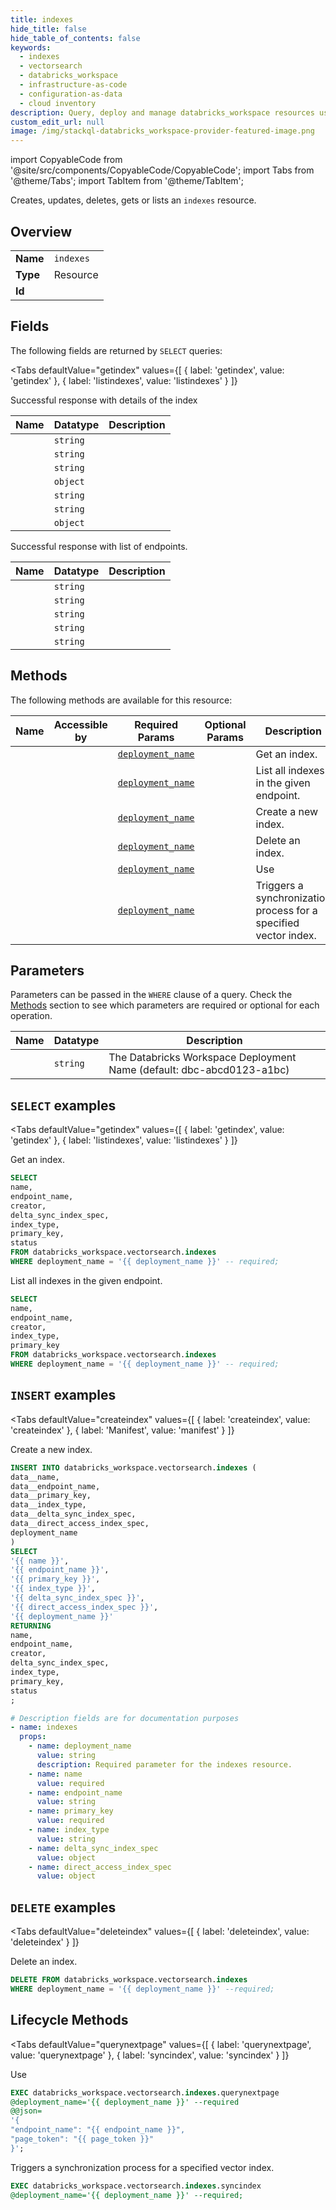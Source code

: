 ```yaml
--- 
title: indexes
hide_title: false
hide_table_of_contents: false
keywords:
  - indexes
  - vectorsearch
  - databricks_workspace
  - infrastructure-as-code
  - configuration-as-data
  - cloud inventory
description: Query, deploy and manage databricks_workspace resources using SQL
custom_edit_url: null
image: /img/stackql-databricks_workspace-provider-featured-image.png
---
```


import CopyableCode from '@site/src/components/CopyableCode/CopyableCode';
import Tabs from '@theme/Tabs';
import TabItem from '@theme/TabItem';

Creates, updates, deletes, gets or lists an <code>indexes</code> resource.

## Overview
<table><tbody>
<tr><td><b>Name</b></td><td><code>indexes</code></td></tr>
<tr><td><b>Type</b></td><td>Resource</td></tr>
<tr><td><b>Id</b></td><td><CopyableCode code="databricks_workspace.vectorsearch.indexes" /></td></tr>
</tbody></table>

## Fields

The following fields are returned by `SELECT` queries:

<Tabs
    defaultValue="getindex"
    values={[
        { label: 'getindex', value: 'getindex' },
        { label: 'listindexes', value: 'listindexes' }
    ]}
>
<TabItem value="getindex">

Successful response with details of the index

<table>
<thead>
    <tr>
    <th>Name</th>
    <th>Datatype</th>
    <th>Description</th>
    </tr>
</thead>
<tbody>
<tr>
    <td><CopyableCode code="name" /></td>
    <td><code>string</code></td>
    <td></td>
</tr>
<tr>
    <td><CopyableCode code="endpoint_name" /></td>
    <td><code>string</code></td>
    <td></td>
</tr>
<tr>
    <td><CopyableCode code="creator" /></td>
    <td><code>string</code></td>
    <td></td>
</tr>
<tr>
    <td><CopyableCode code="delta_sync_index_spec" /></td>
    <td><code>object</code></td>
    <td></td>
</tr>
<tr>
    <td><CopyableCode code="index_type" /></td>
    <td><code>string</code></td>
    <td></td>
</tr>
<tr>
    <td><CopyableCode code="primary_key" /></td>
    <td><code>string</code></td>
    <td></td>
</tr>
<tr>
    <td><CopyableCode code="status" /></td>
    <td><code>object</code></td>
    <td></td>
</tr>
</tbody>
</table>
</TabItem>
<TabItem value="listindexes">

Successful response with list of endpoints.

<table>
<thead>
    <tr>
    <th>Name</th>
    <th>Datatype</th>
    <th>Description</th>
    </tr>
</thead>
<tbody>
<tr>
    <td><CopyableCode code="name" /></td>
    <td><code>string</code></td>
    <td></td>
</tr>
<tr>
    <td><CopyableCode code="endpoint_name" /></td>
    <td><code>string</code></td>
    <td></td>
</tr>
<tr>
    <td><CopyableCode code="creator" /></td>
    <td><code>string</code></td>
    <td></td>
</tr>
<tr>
    <td><CopyableCode code="index_type" /></td>
    <td><code>string</code></td>
    <td></td>
</tr>
<tr>
    <td><CopyableCode code="primary_key" /></td>
    <td><code>string</code></td>
    <td></td>
</tr>
</tbody>
</table>
</TabItem>
</Tabs>

## Methods

The following methods are available for this resource:

<table>
<thead>
    <tr>
    <th>Name</th>
    <th>Accessible by</th>
    <th>Required Params</th>
    <th>Optional Params</th>
    <th>Description</th>
    </tr>
</thead>
<tbody>
<tr>
    <td><a href="#getindex"><CopyableCode code="getindex" /></a></td>
    <td><CopyableCode code="select" /></td>
    <td><a href="#parameter-deployment_name"><code>deployment_name</code></a></td>
    <td></td>
    <td>Get an index.</td>
</tr>
<tr>
    <td><a href="#listindexes"><CopyableCode code="listindexes" /></a></td>
    <td><CopyableCode code="select" /></td>
    <td><a href="#parameter-deployment_name"><code>deployment_name</code></a></td>
    <td></td>
    <td>List all indexes in the given endpoint.</td>
</tr>
<tr>
    <td><a href="#createindex"><CopyableCode code="createindex" /></a></td>
    <td><CopyableCode code="insert" /></td>
    <td><a href="#parameter-deployment_name"><code>deployment_name</code></a></td>
    <td></td>
    <td>Create a new index.</td>
</tr>
<tr>
    <td><a href="#deleteindex"><CopyableCode code="deleteindex" /></a></td>
    <td><CopyableCode code="delete" /></td>
    <td><a href="#parameter-deployment_name"><code>deployment_name</code></a></td>
    <td></td>
    <td>Delete an index.</td>
</tr>
<tr>
    <td><a href="#querynextpage"><CopyableCode code="querynextpage" /></a></td>
    <td><CopyableCode code="exec" /></td>
    <td><a href="#parameter-deployment_name"><code>deployment_name</code></a></td>
    <td></td>
    <td>Use</td>
</tr>
<tr>
    <td><a href="#syncindex"><CopyableCode code="syncindex" /></a></td>
    <td><CopyableCode code="exec" /></td>
    <td><a href="#parameter-deployment_name"><code>deployment_name</code></a></td>
    <td></td>
    <td>Triggers a synchronization process for a specified vector index.</td>
</tr>
</tbody>
</table>

## Parameters

Parameters can be passed in the `WHERE` clause of a query. Check the [Methods](#methods) section to see which parameters are required or optional for each operation.

<table>
<thead>
    <tr>
    <th>Name</th>
    <th>Datatype</th>
    <th>Description</th>
    </tr>
</thead>
<tbody>
<tr id="parameter-deployment_name">
    <td><CopyableCode code="deployment_name" /></td>
    <td><code>string</code></td>
    <td>The Databricks Workspace Deployment Name (default: dbc-abcd0123-a1bc)</td>
</tr>
</tbody>
</table>

## `SELECT` examples

<Tabs
    defaultValue="getindex"
    values={[
        { label: 'getindex', value: 'getindex' },
        { label: 'listindexes', value: 'listindexes' }
    ]}
>
<TabItem value="getindex">

Get an index.

```sql
SELECT
name,
endpoint_name,
creator,
delta_sync_index_spec,
index_type,
primary_key,
status
FROM databricks_workspace.vectorsearch.indexes
WHERE deployment_name = '{{ deployment_name }}' -- required;
```
</TabItem>
<TabItem value="listindexes">

List all indexes in the given endpoint.

```sql
SELECT
name,
endpoint_name,
creator,
index_type,
primary_key
FROM databricks_workspace.vectorsearch.indexes
WHERE deployment_name = '{{ deployment_name }}' -- required;
```
</TabItem>
</Tabs>


## `INSERT` examples

<Tabs
    defaultValue="createindex"
    values={[
        { label: 'createindex', value: 'createindex' },
        { label: 'Manifest', value: 'manifest' }
    ]}
>
<TabItem value="createindex">

Create a new index.

```sql
INSERT INTO databricks_workspace.vectorsearch.indexes (
data__name,
data__endpoint_name,
data__primary_key,
data__index_type,
data__delta_sync_index_spec,
data__direct_access_index_spec,
deployment_name
)
SELECT 
'{{ name }}',
'{{ endpoint_name }}',
'{{ primary_key }}',
'{{ index_type }}',
'{{ delta_sync_index_spec }}',
'{{ direct_access_index_spec }}',
'{{ deployment_name }}'
RETURNING
name,
endpoint_name,
creator,
delta_sync_index_spec,
index_type,
primary_key,
status
;
```
</TabItem>
<TabItem value="manifest">

```yaml
# Description fields are for documentation purposes
- name: indexes
  props:
    - name: deployment_name
      value: string
      description: Required parameter for the indexes resource.
    - name: name
      value: required
    - name: endpoint_name
      value: string
    - name: primary_key
      value: required
    - name: index_type
      value: string
    - name: delta_sync_index_spec
      value: object
    - name: direct_access_index_spec
      value: object
```
</TabItem>
</Tabs>


## `DELETE` examples

<Tabs
    defaultValue="deleteindex"
    values={[
        { label: 'deleteindex', value: 'deleteindex' }
    ]}
>
<TabItem value="deleteindex">

Delete an index.

```sql
DELETE FROM databricks_workspace.vectorsearch.indexes
WHERE deployment_name = '{{ deployment_name }}' --required;
```
</TabItem>
</Tabs>


## Lifecycle Methods

<Tabs
    defaultValue="querynextpage"
    values={[
        { label: 'querynextpage', value: 'querynextpage' },
        { label: 'syncindex', value: 'syncindex' }
    ]}
>
<TabItem value="querynextpage">

Use

```sql
EXEC databricks_workspace.vectorsearch.indexes.querynextpage 
@deployment_name='{{ deployment_name }}' --required 
@@json=
'{
"endpoint_name": "{{ endpoint_name }}", 
"page_token": "{{ page_token }}"
}';
```
</TabItem>
<TabItem value="syncindex">

Triggers a synchronization process for a specified vector index.

```sql
EXEC databricks_workspace.vectorsearch.indexes.syncindex 
@deployment_name='{{ deployment_name }}' --required;
```
</TabItem>
</Tabs>
